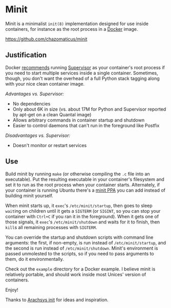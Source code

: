 Minit
=====

Minit is a minimalist `init(8)` implementation designed for use inside
containers, for instance as the root process in a
[Docker](https://www.docker.io/) image.

<https://github.com/chazomaticus/minit>

Justification
-------------

Docker
[recommends](https://docs.docker.io/en/latest/examples/using_supervisord/)
running [Supervisor](http://supervisord.org/) as your container's root process
if you need to start multiple services inside a single container.  Sometimes,
though, you don't want the overhead of a full Python stack tagging along with
your nice clean container image.

*Advantages vs. Supervisor:*
 * No dependencies
 * Only about 6K in size (vs. about 17M for Python and Supervisor reported by
   apt-get on a clean Quantal image)
 * Allows arbitrary commands in container startup and shutdown
 * Easier to control daemons that can't run in the foreground like Postfix

*Disadvantages vs. Supervisor:*
 * Doesn't monitor or restart services

Use
---

Build minit by running `make` (or otherwise compiling the `.c` file into an
executable).  Put the resulting executable in your container's filesystem and
set it to run as the root process when your container starts.  Alternately, if
your container is running Ubuntu there's a [minit
PPA](https://launchpad.net/~chazomaticus/+archive/minit) you can add instead of
building minit yourself.

When minit starts up, it `exec`'s `/etc/minit/startup`, then goes to sleep
`wait`ing on children until it gets a `SIGTERM` (or `SIGINT`, so you can stop
your container with `Ctrl+C` if you ran it in the foreground).  When it gets
one of those signals, it `exec`'s `/etc/minit/shutdown` and waits for it to
finish, then `kill`s all remaining processes with `SIGTERM`.

You can override the startup and shutdown scripts with command line arguments:
the first, if non-empty, is run instead of `/etc/minit/startup`, and the second
is run instead of `/etc/minit/shutdown`.  Minit's environment is passed
unmolested to the scripts, so if you need to pass arguments to them, do it
environmentally.

Check out the `example` directory for a Docker example.  I believe minit is
relatively portable, and should work inside most Unices' version of containers.


Enjoy!

Thanks to [Arachsys init](https://github.com/arachsys/init) for ideas and
inspiration.

